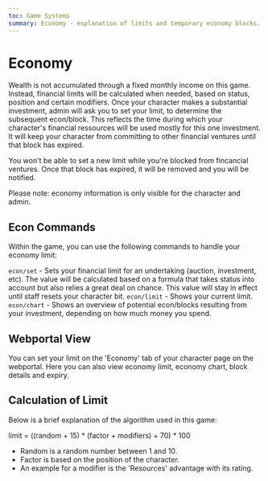 ```yaml
---
toc: Game Systems
summary: Economy - explanation of limits and temporary economy blocks.
---
```

# Economy
Wealth is not accumulated through a fixed monthly income on this game. Instead, financial limits will be calculated when needed, based on status, position and certain modifiers. Once your character makes a substantial investment, admin will ask you to set your limit, to determine the subsequent econ/block. This reflects the time during which your character's financial ressources will be used mostly for this one investment. It will keep your character from committing to other financial ventures until that block has expired.

You won't be able to set a new limit while you're blocked from fincancial ventures. Once that block has expired, it will be removed and you will be notified.

Please note: economy information is only visible for the character and admin.
  
## Econ Commands
Within the game, you can use the following commands to handle your economy limit:

`econ/set` - Sets your financial limit for an undertaking (auction, investment, etc). The value will be calculated based on a formula that takes status into account but also relies a great deal on chance. This value will stay in effect until staff resets your character bit. 
`econ/limit` - Shows your current limit.
`econ/chart` - Shows an overview of potential econ/blocks resulting from your investment, depending on how much money you spend.

## Webportal View
You can set your limit on the 'Economy' tab of your character page on the webportal. Here you can also view economy limit, economy chart, block details and expiry. 

## Calculation of Limit
Below is a brief explanation of the algorithm used in this game:

 limit = ((random + 15) * (factor + modifiers) + 70) * 100

* Random is a random number between 1 and 10.
* Factor is based on the position of the character.
* An example for a modifier is the 'Resources' advantage with its rating.
